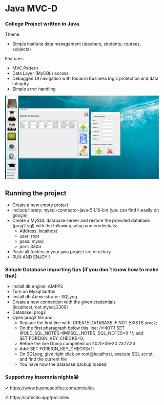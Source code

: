 # Java MVC-D

### College Project written in Java.

Theme:
- Simple institute data management (teachers, students, courses, subjects)

Features: 
- MVC Pattern 
- Data Layer (MySQL) access.
- Debugged UI navigation with focus in business logic protection and data integrity
- Simple error handling


<a href="https://github.com/p-miralles/my-images/blob/main/ProyFinalProgII.PNG?raw=true"> <img width="1200px" alt="completeMenu" src="https://github.com/p-miralles/my-images/blob/main/ProyFinalProgII.PNG?raw=true" /></a> 


## Running the project
- Create a new empty project
- Include library:  mysql-connector-java-5.1.16-bin (you can find it easily on google)
- Create a MySQL database server and restore the provided database (prog2.sql) with the following setup and credentials: 
  - Address: localhost
  - user: root
  - pass: mysql
  - port: 3306
- Paste all folders in your java project src directory
- RUN AND ENJOY!!


### Simple Database importing tips (if you don´t know how to make that)
- Install db engine: AMPPS
- Turn on Mysql button
- Install db Administrator: SQLyog
- Create a new connection with the given credentials (localhost,root,mysql,3306)
- Database: prog2
- Open prog2 file and:
  - Replace the first line with: CREATE DATABASE  IF NOT EXISTS `prog2`;
  - On the first pharagraph below this line:
  /*!40111 SET @OLD_SQL_NOTES=@@SQL_NOTES, SQL_NOTES=0 */;
  add:  
  SET FOREIGN_KEY_CHECKS=0;
  - Before the line
  Dump completed on 2020-06-20 23:17:23
  - Add: 
  SET FOREIGN_KEY_CHECKS=1;
  - On SQLyog, give right click on root@localhost, execute SQL script, and find the current file
  - You have now the database backup loaded


### Support my insomnia nights😁
✔ https://www.buymeacoffee.com/pmiralles
<p>✔ https://cafecito.app/pmiralles</p>

